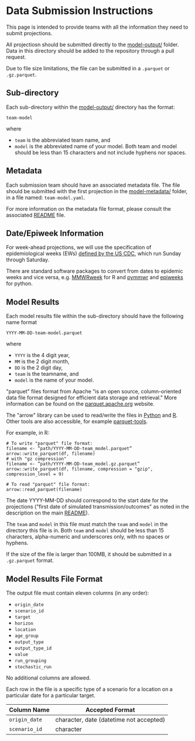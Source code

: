 # Data Submission Instructions

This page is intended to provide teams with all the information they need to submit projections. 

All projectiosn should be submitted directly to the [model-output/](https://github.com/HopkinsIDD/rsv-forecast-hub/edit/main/model-output) folder. Data in this directory should be added to the repository through a pull request.

Due to file size limitations, the file can be submitted in a ```.parquet``` or ```.gz.parquet```.

## Sub-directory
Each sub-directory within the [model-output/](https://github.com/HopkinsIDD/rsv-forecast-hub/edit/main/model-output) directory has the format:

```
team-model
```

where 
- ```team``` is the abbreviated team name, and
- ```model``` is the abbreviated name of your model.
Both team and model should be less than 15 characters and not include hyphens nor spaces.

## Metadata
Each submission team should have an associated metadata file. The file should be submitted with the first projection in the [model-metadata/](https://github.com/HopkinsIDD/rsv-forecast-hub/edit/main/model-metadata) folder, in a file named: ```team-model.yaml```.

For more information on the metadata file format, please consult the associated [README](https://github.com/HopkinsIDD/rsv-forecast-hub/edit/main/model-metadata/README.md) file.

## Date/Epiweek Information
For week-ahead projections, we will use the specification of epidemiological weeks (EWs) [defined by the US CDC](https://ndc.services.cdc.gov/wp-content/uploads/MMWR_Week_overview.pdf), which run Sunday through Saturday.

There are standard software packages to convert from dates to epidemic weeks and vice versa, e.g. [MMWRweek](https://cran.r-project.org/web/packages/MMWRweek/) for R and [pymmwr](https://pypi.org/project/pymmwr/) and [epiweeks](https://pypi.org/project/epiweeks/) for python.

## Model Results
Each model results file within the sub-directory should have the following name format

```
YYYY-MM-DD-team-model.parquet
```

where
- ```YYYY``` is the 4 digit year,
- ```MM``` is the 2 digit month,
- ```DD``` is the 2 digit day,
- ```team``` is the teamname, and
- ```model``` is the name of your model.

"parquet" files format from Apache "is an open source, column-oriented data file format designed for efficient data storage and retrieval." More information can be found on the [parquet.apache.org](https://parquet.apache.org/) website.

The "arrow" library can be used to read/write the files in [Python](https://arrow.apache.org/docs/python/parquet.html) and [R](https://arrow.apache.org/docs/r/index.html). Other tools are also accessible, for example [parquet-tools](https://github.com/hangxie/parquet-tools).

For example, in R:

```
# To write "parquet" file format:
filename <- ”path/YYYY-MM-DD-team_model.parquet”
arrow::write_parquet(df, filename)
# with "gz compression"
filename <- ”path/YYYY-MM-DD-team_model.gz.parquet”
arrow::write_parquet(df, filename, compression = "gzip", compression_level = 9)

# To read "parquet" file format:
arrow::read_parquet(filename)
```

The date YYYY-MM-DD should correspond to the start date for the projections ("first date of simulated transmission/outcomes" as noted in the description on the main [README](https://github.com/HopkinsIDD/rsv-forecast-hub/edit/main/README.md)).

The ```team``` and ```model``` in this file must match the ```team``` and ```model``` in the directory this file is in. Both ```team``` and ```model``` should be less than 15 characters, alpha-numeric and underscores only, with no spaces or hyphens.

If the size of the file is larger than 100MB, it should be submitted in a ```.gz.parquet``` format.

## Model Results File Format
The output file must contain eleven columns (in any order):
- ```origin_date```
- ```scenario_id```
- ```target```
- ```horizon```
- ```location```
- ```age_group```
- ```output_type```
- ```output_type_id```
- ```value```
- ```run_grouping```
- ```stochastic_run```

No additional columns are allowed.

Each row in the file is a specific type of a scenario for a location on a particular date for a particular target.

| Column Name | Accepted Format |
| --- | --- |
| ```origin_date``` | character, date (datetime not accepted) |
| ```scenario_id``` | character |
